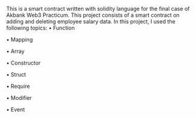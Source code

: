 This is a smart contract written with solidity language for the final case of Akbank Web3 Practicum.
This project consists of a smart contract on adding and deleting employee salary data.
In this project, I used the following topics:
• Function

• Mapping

• Array

• Constructor

• Struct

• Require

• Modifier

• Event
